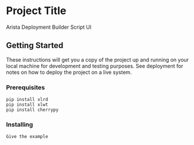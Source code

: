# Project Title

Arista Deployment Builder Script UI

## Getting Started

These instructions will get you a copy of the project up and running on your local machine for development and testing purposes. See deployment for notes on how to deploy the project on a live system.

### Prerequisites

```
pip install xlrd
pip install xlwt
pip install cherrypy
```

### Installing

```
Give the example
```